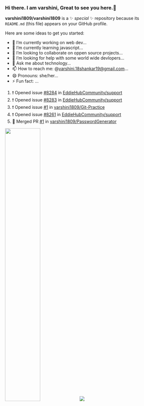 ### Hi there. I am varshini, Great to see you here.👋


**varshini1809/varshini1809** is a ✨ _special_ ✨ repository because its `README.md` (this file) appears on your GitHub profile.

Here are some ideas to get you started:

- 🔭 I’m currently working on web dev...
- 🌱 I’m currently learning  javascript...
- 👯 I’m looking to collaborate on oppen source projects...
- 🤔 I’m looking for help with some world wide devlopers...
- 💬 Ask me about technology...
- 📫 How to reach me: @varshini.18shankar19@gmail.com...
- 😄 Pronouns: she/her...
- ⚡ Fun fact: ...


<!--START_SECTION:activity-->
1. ❗ Opened issue [#8284](https://github.com/EddieHubCommunity/support/issues/8284) in [EddieHubCommunity/support](https://github.com/EddieHubCommunity/support)
2. ❗ Opened issue [#8283](https://github.com/EddieHubCommunity/support/issues/8283) in [EddieHubCommunity/support](https://github.com/EddieHubCommunity/support)
3. ❗ Opened issue [#1](https://github.com/varshini1809/Git-Practice/issues/1) in [varshini1809/Git-Practice](https://github.com/varshini1809/Git-Practice)
4. ❗ Opened issue [#8261](https://github.com/EddieHubCommunity/support/issues/8261) in [EddieHubCommunity/support](https://github.com/EddieHubCommunity/support)
5. 🎉 Merged PR [#1](https://github.com/varshini1809/PasswordGenerator/pull/1) in [varshini1809/PasswordGenerator](https://github.com/varshini1809/PasswordGenerator)
<!--END_SECTION:activity-->

<p align="left">
<img width="48%" src="https://github-readme-stats.vercel.app/api?username=varshini1809&show_icons=true&theme=tokyonight"/>

<img src="https://github-readme-streak-stats.herokuapp.com/?user=varshini1809&amp;theme=tokyonight"/>
</p>
